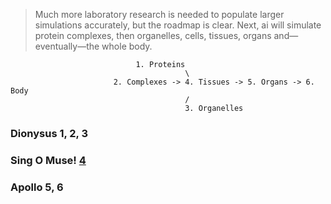 > Much more laboratory research is needed to populate larger simulations accurately, but the roadmap is clear. Next, ai will simulate protein complexes, then organelles, cells, tissues, organs and—eventually—the whole body.


                                1. Proteins
                                           \
                           2. Complexes -> 4. Tissues -> 5. Organs -> 6. Body
                                           /
                                           3. Organelles


### Dionysus 1, 2, 3
### Sing O Muse! [4](https://www.economist.com/by-invitation/2024/06/17/ray-kurzweil-on-how-ai-will-transform-the-physical-world#)
### Apollo 5, 6
